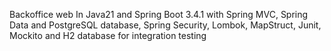 Backoffice web In Java21 and Spring Boot 3.4.1 with Spring MVC, Spring Data and PostgreSQL database, Spring Security, Lombok, MapStruct, Junit, Mockito and H2 database for integration testing
